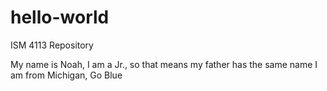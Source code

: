 # hello-world
ISM 4113 Repository

My name is Noah, I am a Jr., so that means my father has the same name
I am from Michigan, Go Blue
